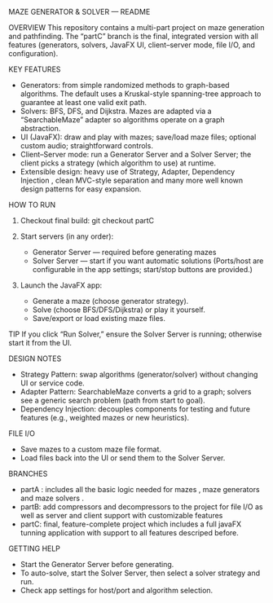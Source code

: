 MAZE GENERATOR & SOLVER — README

OVERVIEW
This repository contains a multi-part project on maze generation and pathfinding. The “partC” branch is the final, integrated version with all features (generators, solvers, JavaFX UI, client–server mode, file I/O, and configuration).

KEY FEATURES

* Generators: from simple randomized methods to graph-based algorithms. The default uses a Kruskal-style spanning-tree approach to guarantee at least one valid exit path.
* Solvers: BFS, DFS, and Dijkstra. Mazes are adapted via a “SearchableMaze” adapter so algorithms operate on a graph abstraction.
* UI (JavaFX): draw and play with mazes; save/load maze files; optional custom audio; straightforward controls.
* Client–Server mode: run a Generator Server and a Solver Server; the client picks a strategy (which algorithm to use) at runtime.
* Extensible design: heavy use of Strategy, Adapter, Dependency Injection , clean MVC-style separation and many more well known design patterns for easy expansion.

HOW TO RUN

1. Checkout final build:
   git checkout partC
2. Start servers (in any order):

   * Generator Server — required before generating mazes
   * Solver Server — start if you want automatic solutions
     (Ports/host are configurable in the app settings; start/stop buttons are provided.)
3. Launch the JavaFX app:

   * Generate a maze (choose generator strategy).
   * Solve (choose BFS/DFS/Dijkstra) or play it yourself.
   * Save/export or load existing maze files.

TIP
If you click “Run Solver,” ensure the Solver Server is running; otherwise start it from the UI.

DESIGN NOTES

* Strategy Pattern: swap algorithms (generator/solver) without changing UI or service code.
* Adapter Pattern: SearchableMaze converts a grid to a graph; solvers see a generic search problem (path from start to goal).
* Dependency Injection: decouples components for testing and future features (e.g., weighted mazes or new heuristics).

FILE I/O

* Save mazes to a custom maze file format.
* Load files back into the UI or send them to the Solver Server.

BRANCHES

* partA : includes all the basic logic needed for mazes , maze generators and maze solvers .
* partB: add compressors and decompressors to the project for file I/O as well as server and client support with customizable features
* partC: final, feature-complete project which includes a full javaFX tunning application with support to all features descriped before.

GETTING HELP

* Start the Generator Server before generating.
* To auto-solve, start the Solver Server, then select a solver strategy and run.
* Check app settings for host/port and algorithm selection.
